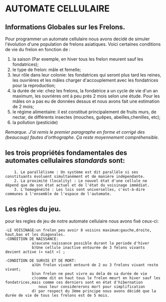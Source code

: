 AUTOMATE CELLULAIRE
===================
      
Informations Globales sur les Frelons.
-------------------------------------

Pour programmer un automate cellulaire nous avons decidé de simuler
l'évolution d'une population de frelons asiatiques.  Voici certaines conditions
de vie du frelon en fonction de : 

1. la saison (Par exemple, en hiver tous les frelon meurent sauf les fondatrices);
2. le type de frelon: mâle et femelle;
3. leur rôle dans leur colonie: les fondatrices qui seront plus tard les reines, 
les ouvrières et les mâles charger d'accouplement avec les fondatrices pour la 
reproduction;
4. la durée de vie: chez les frelons, la fondatrice a un cycle de vie d'un an 
maximum, les ouvrières ont à peu près 2 mois selon une étude. Pour les mâles on 
a pas eu de données dessus et nous avons fait une estimation de 2 mois;
5. le régime alimentaire: il est constitué principalement de fruits murs, 
de nectar, de différents insectes (mouches, guêpes, abeilles,chenilles, etc);
6. la pollution (pesticide) 
          
*Remarque. J'ai remis le premier paragraphe en forme et corrigé des (beaucoup)
fautes d'orthographe. Ça reste moyennement compréhensible.* 

les trois propriétés fondamentales des automates cellulaires *standards* sont:  
-----------------------------------------------------------------------------

        1. Le parallélisme : Un système est dit parallèle si ses constituants évoluent simultanément et de manière indépendante.  
        2. La proximité (locality) : Le nouvel état d'une cellule ne dépend que de son état actuel et de l'état du voisinage immédiat.  
        3. L'homogénéité : Les lois sont universelles, c'est-à-dire communes à l'ensemble de l'espace de l'automate.  

Les règles du jeu.
-----------------
pour les regles de jeu de notre automate cellulaire nous avons fixé ceux-ci:

    -LE VOISINAGE:un frelon peu avoir 8 voisins maximum:gauche,droite, haut,bas et les diagonales.
    -CONDITION DE NAISSANCE:
                a)aucune naissance possible durant la periode d'hiver
                b)Une cellule inactive entourée de 3 felons vivants devient active (« naît ») ;
                
    -CONDITION DE SURVIE ET DE MORT: 
                a)Un frelon vivant entouré de 2 ou 3 frelons vivant reste vivant;  
                b)un frelon ne peut vivre au dela de sa durée de vie
                c)comme dit en haut tous le frelon meurt en hiver sauf les fondatrices,mais comme ces derniers sont en état d'hibernation   
                   nous leur considererons mort pour simplification  
                d) par respect du 3ème principe nous avons décidé que la durée de vie de tous les frelons est de 5 mois.  
   
   
